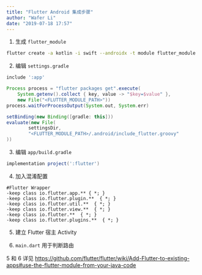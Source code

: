```yaml
---
title: "Flutter Android 集成步骤"
author: "Wafer Li"
date: "2019-07-18 17:57"
---
```


1. 生成 `flutter_module`

```bash
flutter create -a kotlin -i swift --androidx -t module flutter_module
```

2. 编辑 `settings.gradle`

```gradle
include ':app'

Process process = "flutter packages get".execute(
    System.getenv().collect { key, value -> "$key=$value" },
    new File("<FLUTTER_MODULE_PATH>"))
process.waitForProcessOutput(System.out, System.err)

setBinding(new Binding([gradle: this]))
evaluate(new File(
        settingsDir,
        "<FLUTTER_MODULE_PATH>/.android/include_flutter.groovy"
))
```

3. 编辑 `app/build.gradle`

```gradle
implementation project(':flutter')
```

4. 加入混淆配置

```proguard
#Flutter Wrapper
-keep class io.flutter.app.** { *; }
-keep class io.flutter.plugin.**  { *; }
-keep class io.flutter.util.**  { *; }
-keep class io.flutter.view.**  { *; }
-keep class io.flutter.**  { *; }
-keep class io.flutter.plugins.**  { *; }
```

5. 建立 Flutter 宿主 Activity

6. `main.dart` 用于判断路由

5 和 6 详见 https://github.com/flutter/flutter/wiki/Add-Flutter-to-existing-apps#use-the-flutter-module-from-your-java-code

